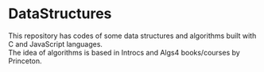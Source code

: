 # DataStructures

This repository has codes of some data structures and algorithms built with C and JavaScript languages. <br>
The idea of algorithms is based in Introcs and Algs4 books/courses by Princeton.
